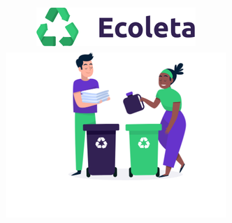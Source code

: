 <p align="center">
  <img src="assets/logo.svg" align="center" />
</p>



<p align="center">
  <img src="assets/home-background.svg" align="center" />
</p>
